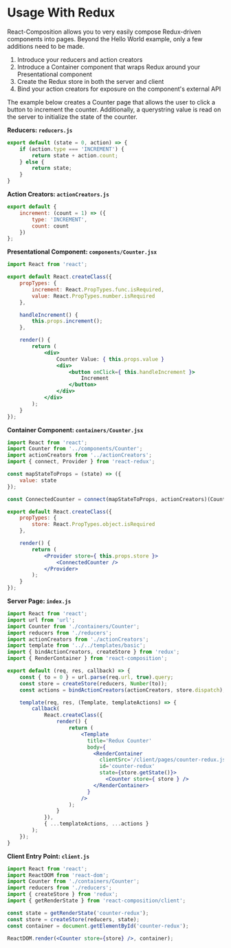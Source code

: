 # Usage With Redux

React-Composition allows you to very easily compose Redux-driven components into pages.  Beyond the Hello World example, only a few additions need to be made.

1. Introduce your reducers and action creators
1. Introduce a Container component that wraps Redux around your Presentational component
1. Create the Redux store in both the server and client
1. Bind your action creators for exposure on the component's external API

The example below creates a Counter page that allows the user to click a button to increment the counter.  Additionally, a querystring value is read on the server to initialize the state of the counter.

**Reducers: `reducers.js`**

``` js
export default (state = 0, action) => {
    if (action.type === 'INCREMENT') {
        return state + action.count;
    } else {
        return state;
    }
}
```

**Action Creators: `actionCreators.js`**

``` js
export default {
    increment: (count = 1) => ({
        type: 'INCREMENT',
        count: count
    })
};
```
**Presentational Component: `components/Counter.jsx`**

``` jsx
import React from 'react';

export default React.createClass({
    propTypes: {
        increment: React.PropTypes.func.isRequired,
        value: React.PropTypes.number.isRequired
    },

    handleIncrement() {
        this.props.increment();
    },

    render() {
        return (
            <div>
                Counter Value: { this.props.value }
                <div>
                    <button onClick={ this.handleIncrement }>
                        Increment
                    </button>
                </div>
            </div>
        );
    }
});
```

**Container Component: `containers/Counter.jsx`**

``` jsx
import React from 'react';
import Counter from '../components/Counter';
import actionCreators from '../actionCreators';
import { connect, Provider } from 'react-redux';

const mapStateToProps = (state) => ({
    value: state
});

const ConnectedCounter = connect(mapStateToProps, actionCreators)(Counter);

export default React.createClass({
    propTypes: {
        store: React.PropTypes.object.isRequired
    },

    render() {
        return (
            <Provider store={ this.props.store }>
                <ConnectedCounter />
            </Provider>
        );
    }
});
```

**Server Page: `index.js`**

``` jsx
import React from 'react';
import url from 'url';
import Counter from './containers/Counter';
import reducers from './reducers';
import actionCreators from './actionCreators';
import template from '../../templates/basic';
import { bindActionCreators, createStore } from 'redux';
import { RenderContainer } from 'react-composition';

export default (req, res, callback) => {
    const { to = 0 } = url.parse(req.url, true).query;
    const store = createStore(reducers, Number(to));
    const actions = bindActionCreators(actionCreators, store.dispatch);

    template(req, res, (Template, templateActions) => {
        callback(
            React.createClass({
                render() {
                    return (
                        <Template
                          title='Redux Counter'
                          body={
                            <RenderContainer
                              clientSrc='/client/pages/counter-redux.js'
                              id='counter-redux'
                              state={store.getState()}>
                                <Counter store={ store } />
                            </RenderContainer>
                          }
                        />
                    );
                }
            }),
            { ...templateActions, ...actions }
        );
    });
}
```

**Client Entry Point: `client.js`**

``` jsx
import React from 'react';
import ReactDOM from 'react-dom';
import Counter from './containers/Counter';
import reducers from './reducers';
import { createStore } from 'redux';
import { getRenderState } from 'react-composition/client';

const state = getRenderState('counter-redux');
const store = createStore(reducers, state);
const container = document.getElementById('counter-redux');

ReactDOM.render(<Counter store={store} />, container);
```
